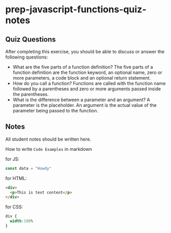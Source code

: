 # prep-javascript-functions-quiz-notes


## Quiz Questions

After completing this exercise, you should be able to discuss or answer the following questions:

- What are the five parts of a function definition?
The five parts of a function definition are the function keyword, an optional name, zero or more parameters, a code block and an optional return statement.
- How do you call a function?
Functions are called with the function name followed by a parentheses and zero or more arguments passed inside the parentheses.
- What is the difference between a parameter and an argument?
A parameter is the placeholder. An argument is the actual value of the parameter being passed to the function.
## Notes

All student notes should be written here.


How to write `Code Examples` in markdown

for JS:
```javascript
const data = "Howdy"
```

for HTML:
```html
<div>
  <p>This is text content</p>
</div>
```

for CSS:
```css
div {
  width:100%
}
```

